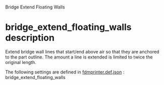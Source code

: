 # 
Bridge Extend Floating Walls


# bridge_extend_floating_walls description
Extend bridge wall lines that start/end above air so that they are anchored to the part outline. The amount a line is extended is limited to twice the original length.

The following settings are defined in [fdmprinter.def.json](https://github.com/smartavionics/Cura/blob/mb-master/resources/definitions/fdmprinter.def.json) : bridge_extend_floating_walls